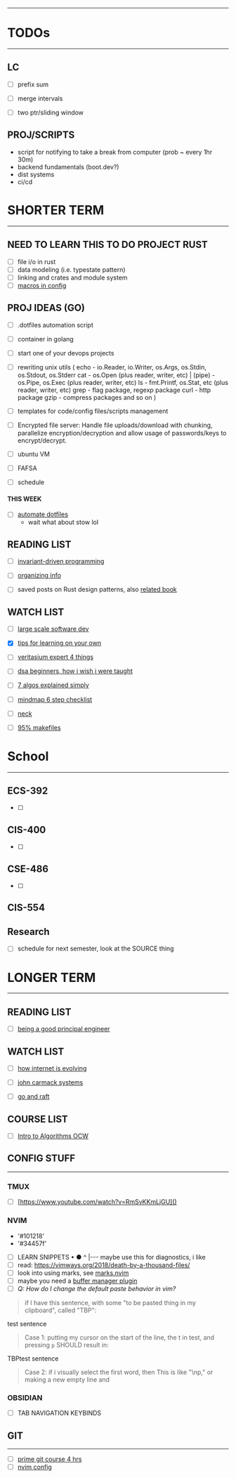 
---
# TODOs
---

## LC
- [ ] prefix sum
- [ ] merge intervals
- [ ] two ptr/sliding window


## PROJ/SCRIPTS
- script for notifying to take a break from computer (prob ~ every 1hr 30m)
- backend fundamentals (boot.dev?)
- dist systems
- ci/cd

# SHORTER TERM
---
## NEED TO LEARN THIS TO DO PROJECT RUST
- [ ] file i/o in rust
- [ ] data modeling (i.e. typestate pattern)
- [ ] linking and crates and module system
- [ ] [macros in config](https://www.youtube.com/watch?v=Y3XWijJgdJs)

## PROJ IDEAS (GO)
- [ ] .dotfiles automation script
- [ ] container in golang
- [ ] start one of your devops projects
- [ ] rewriting unix utils (
    echo - io.Reader, io.Writer, os.Args, os.Stdin, os.Stdout, os.Stderr
    cat - os.Open (plus reader, writer, etc)
    | (pipe) - os.Pipe, os.Exec (plus reader, writer, etc)
    ls - fmt.Printf, os.Stat, etc (plus reader, writer, etc)
    grep - flag package, regexp package
    curl - http package
    gzip - compress packages
    and so on
)
- [ ] templates for code/config files/scripts management
- [ ] Encrypted file server: Handle file uploads/download with chunking, parallelize encryption/decryption and allow usage of passwords/keys to encrypt/decrypt.

- [ ] ubuntu VM
- [ ] FAFSA
- [ ] schedule


#### THIS WEEK
- [ ] [automate dotfiles](https://github.com/jrkessl/workstation/blob/main/automated.sh)
    - wait what about stow lol


## READING LIST
- [ ] [invariant-driven programming](https://medium.com/statuscode/invariant-driven-development-8231add95e33)
- [ ] [organizing info](https://able.ac/blog/how-to-organize-information/)
- [ ] saved posts on Rust design patterns, also [related book](https://rust-unofficial.github.io/patterns/intro.html)


## WATCH LIST
- [ ] [large scale software dev](https://www.youtube.com/watch?v=Dl-BdxNRUqs&sttick=0)
- [x] [tips for learning on your own](https://www.youtube.com/watch?v=3zmek5g3Xxk)
- [ ] [veritasium expert 4 things](https://www.youtube.com/watch?v=5eW6Eagr9XA)
- [ ] [dsa beginners, how i wish i were taught](https://www.youtube.com/watch?v=SFEROgwxicA)
- [ ] [7 algos explained simply](https://www.youtube.com/watch?v=kp3fCihUXEg)
- [ ] [mindmap 6 step checklist](https://www.youtube.com/watch?v=Grd7K7bJVWg&t=37s)
- [ ] [neck](https://www.youtube.com/watch?v=7ClNxQsjIy8)
- [ ] [95% makefiles](https://www.youtube.com/watch?v=DtGrdB8wQ_8&t=864s)



# School
---
## ECS-392
- [ ] 

## CIS-400
- [ ] 

## CSE-486
- [ ] 

## CIS-554

## Research
- [ ] schedule for next semester, look at the SOURCE thing




# LONGER TERM
---
## READING LIST
- [ ] [being a good principal engineer](https://ilya.grigorik.com/the-principal-engineers-handbook/)



## WATCH LIST
- [ ] [how internet is evolving](https://cna.scholar.princeton.edu/teaching)
- [ ] [john carmack systems](https://www.youtube.com/watch?v=lHLpKzUxjGk)
- [ ] [go and raft](https://www.youtube.com/watch?v=UzzcUS2OHqo)



## COURSE LIST
- [ ] [Intro to Algorithms OCW](https://ocw.mit.edu/courses/6-006-introduction-to-algorithms-fall-2011/pages/syllabus/software/#ide)



## CONFIG STUFF
---

### TMUX
- [ ] [https://www.youtube.com/watch?v=RmSvKKmLjGU]()


### NVIM
- '#101218'
- '#34457f'
- [ ] LEARN SNIPPETS
•
●
^
|--- maybe use this for diagnostics, i like
- [ ] read: https://vimways.org/2018/death-by-a-thousand-files/
- [ ] look into using marks, see [marks.nvim](https://github.com/chentoast/marks.nvim)
- [ ] maybe you need a [buffer manager plugin](https://github.com/j-morano/buffer_manager.nvim)
- [ ] *Q: How do I change the default paste behavior in vim?*
> if I have this sentence, with some "to be pasted thing in my clipboard", called "TBP":

test sentence

> Case 1: putting my cursor on the start of the line, the t in test, and pressing `p` SHOULD result in:

TBPtest sentence

> Case 2: if i visually select the first word, then 
> This is like "\np," or making a new empty line and 

### OBSIDIAN
- [ ] TAB NAVIGATION KEYBINDS



## GIT
---
- [ ] [prime git course 4 hrs](https://www.youtube.com/watch?v=rH3zE7VlIMs&t=22s)
- [ ] [nvim config](https://github.com/skbolton/titan/blob/4d0d31cc6439a7565523b1018bec54e3e8bc502c/nvim/nvim/lua/mappings/git.lua)
